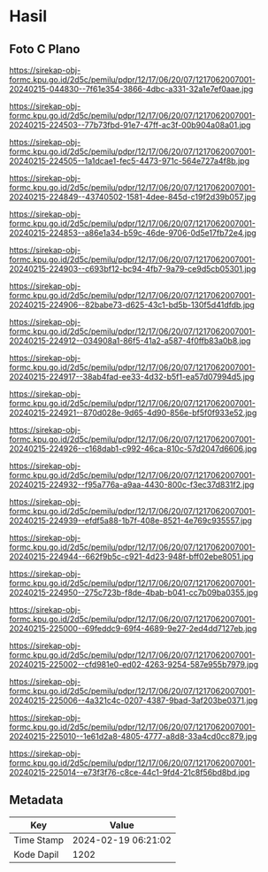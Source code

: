 # Hasil

## Foto C Plano

https://sirekap-obj-formc.kpu.go.id/2d5c/pemilu/pdpr/12/17/06/20/07/1217062007001-20240215-044830--7f61e354-3866-4dbc-a331-32a1e7ef0aae.jpg

https://sirekap-obj-formc.kpu.go.id/2d5c/pemilu/pdpr/12/17/06/20/07/1217062007001-20240215-224503--77b73fbd-91e7-47ff-ac3f-00b904a08a01.jpg

https://sirekap-obj-formc.kpu.go.id/2d5c/pemilu/pdpr/12/17/06/20/07/1217062007001-20240215-224505--1a1dcae1-fec5-4473-971c-564e727a4f8b.jpg

https://sirekap-obj-formc.kpu.go.id/2d5c/pemilu/pdpr/12/17/06/20/07/1217062007001-20240215-224849--43740502-1581-4dee-845d-c19f2d39b057.jpg

https://sirekap-obj-formc.kpu.go.id/2d5c/pemilu/pdpr/12/17/06/20/07/1217062007001-20240215-224853--a86e1a34-b59c-46de-9706-0d5e17fb72e4.jpg

https://sirekap-obj-formc.kpu.go.id/2d5c/pemilu/pdpr/12/17/06/20/07/1217062007001-20240215-224903--c693bf12-bc94-4fb7-9a79-ce9d5cb05301.jpg

https://sirekap-obj-formc.kpu.go.id/2d5c/pemilu/pdpr/12/17/06/20/07/1217062007001-20240215-224906--82babe73-d625-43c1-bd5b-130f5d41dfdb.jpg

https://sirekap-obj-formc.kpu.go.id/2d5c/pemilu/pdpr/12/17/06/20/07/1217062007001-20240215-224912--034908a1-86f5-41a2-a587-4f0ffb83a0b8.jpg

https://sirekap-obj-formc.kpu.go.id/2d5c/pemilu/pdpr/12/17/06/20/07/1217062007001-20240215-224917--38ab4fad-ee33-4d32-b5f1-ea57d07994d5.jpg

https://sirekap-obj-formc.kpu.go.id/2d5c/pemilu/pdpr/12/17/06/20/07/1217062007001-20240215-224921--870d028e-9d65-4d90-856e-bf5f0f933e52.jpg

https://sirekap-obj-formc.kpu.go.id/2d5c/pemilu/pdpr/12/17/06/20/07/1217062007001-20240215-224926--c168dab1-c992-46ca-810c-57d2047d6606.jpg

https://sirekap-obj-formc.kpu.go.id/2d5c/pemilu/pdpr/12/17/06/20/07/1217062007001-20240215-224932--f95a776a-a9aa-4430-800c-f3ec37d831f2.jpg

https://sirekap-obj-formc.kpu.go.id/2d5c/pemilu/pdpr/12/17/06/20/07/1217062007001-20240215-224939--efdf5a88-1b7f-408e-8521-4e769c935557.jpg

https://sirekap-obj-formc.kpu.go.id/2d5c/pemilu/pdpr/12/17/06/20/07/1217062007001-20240215-224944--662f9b5c-c921-4d23-948f-bff02ebe8051.jpg

https://sirekap-obj-formc.kpu.go.id/2d5c/pemilu/pdpr/12/17/06/20/07/1217062007001-20240215-224950--275c723b-f8de-4bab-b041-cc7b09ba0355.jpg

https://sirekap-obj-formc.kpu.go.id/2d5c/pemilu/pdpr/12/17/06/20/07/1217062007001-20240215-225000--69feddc9-69f4-4689-9e27-2ed4dd7127eb.jpg

https://sirekap-obj-formc.kpu.go.id/2d5c/pemilu/pdpr/12/17/06/20/07/1217062007001-20240215-225002--cfd981e0-ed02-4263-9254-587e955b7979.jpg

https://sirekap-obj-formc.kpu.go.id/2d5c/pemilu/pdpr/12/17/06/20/07/1217062007001-20240215-225006--4a321c4c-0207-4387-9bad-3af203be0371.jpg

https://sirekap-obj-formc.kpu.go.id/2d5c/pemilu/pdpr/12/17/06/20/07/1217062007001-20240215-225010--1e61d2a8-4805-4777-a8d8-33a4cd0cc879.jpg

https://sirekap-obj-formc.kpu.go.id/2d5c/pemilu/pdpr/12/17/06/20/07/1217062007001-20240215-225014--e73f3f76-c8ce-44c1-9fd4-21c8f56bd8bd.jpg


## Metadata

| Key        | Value               |
| ---------- | ------------------- |
| Time Stamp | 2024-02-19 06:21:02 |
| Kode Dapil | 1202                |



